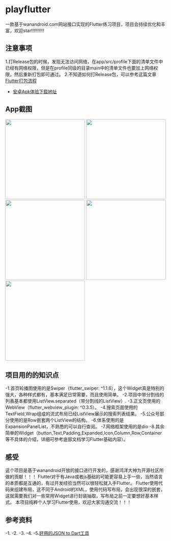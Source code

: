 # playflutter

一款基于wanandroid.com网站接口实现的Flutter练习项目，项目会持续优化和丰富，欢迎star!!!!!!!!!!

## 注意事项
1.打Release包的时候，发现无法访问网络，在app/src/profile下面的清单文件中已经有网络权限，但是在profile同级的目录main中的清单文件也要加上网络权限，然后重新打包即可通过。  2.不知道如何打Release包，可以参考这篇文章[Flutter打包流程](https://www.jianshu.com/p/f00d8722203c)
- [安卓Apk体验下载地址](https://github.com/KM-BUG/playflutter/blob/master/android/app-release.apk)

## App截图
<image src="https://github.com/KM-BUG/playflutter/raw/master/images/home.png" width="250">   <image src="https://github.com/KM-BUG/playflutter/raw/master/images/wechat.png" width="250">   <image src="https://github.com/KM-BUG/playflutter/raw/master/images/personal.png" width="250">   <image src="https://github.com/KM-BUG/playflutter/raw/master/images/search.png" width="250">   <image src="https://github.com/KM-BUG/playflutter/raw/master/images/detail.png" width="250">
## 项目用的的知识点
-1.首页轮播图使用的是Swiper（flutter_swiper: ^1.1.6），这个Widget真是特别的强大，各种样式都有，基本满足日常需要，而且使用简单。
-2.项目中带分割线的列表基本都使用ListView.separated（带分割线的ListView）.
-3.正文页使用的WebView（flutter_webview_plugin: ^0.3.5）。
-4.搜索页面使用的TextField,Wrap组成的流式布局已经ListView展示的搜索列表结果。
-5.公众号部分使用的是Row嵌套两个ListView的结构。
-6.体系使用的是ExpansionPanelList，不熟悉的可以自行查阅。
-7.网络框架使用的是dio
-8.其余简单的Widget（button,Text,Padding,Expanded,Icon,Column,Row,Container等不具体的介绍，详细可参考底部文档学习Flutter基础内容）。

## 感受
这个项目是基于wanandroid开放的接口进行开发的，感谢鸿洋大神为开源社区所做的贡献！！！
Flutter对于有Java或者js基础的可能更容易上手一些，当然语言的本质都是互通的，有过开发经验当然可以很轻松就入手Flutter。
Flutter使用代码来组建布局，这不同于Android的XML，使用代码写布局，会出现很深的嵌套，这就需要我们对一些常用Widget进行封装抽取，写布局之前一定要想好基本样式。
本项目纯粹个人学习Flutter使用，欢迎大家沟通交流！！！

## 参考资料
-1.[](https://book.flutterchina.club/chapter1/dart.html)
-2.[](https://guoshuyu.cn/home/wx/Flutter-1.html)
-3.[](https://www.jianshu.com/p/3d927a7bf020?tdsourcetag=s_pcqq_aiomsg)
-4.[](https://www.jianshu.com/p/e010041f0ec0/)
-5.[好用的JSON to Dart工具](https://javiercbk.github.io/json_to_dart/)
